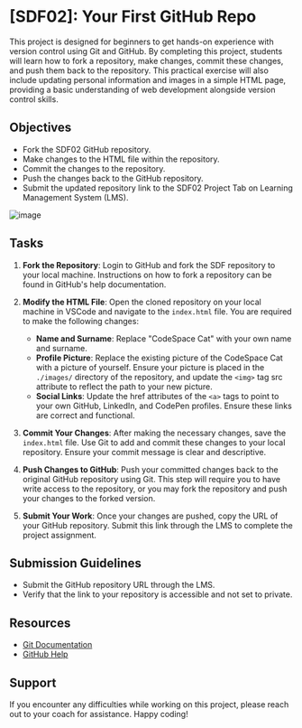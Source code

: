 # [SDF02]: Your First GitHub Repo

This project is designed for beginners to get hands-on experience with version control using Git and GitHub. By completing this project, students will learn how to fork a repository, make changes, commit these changes, and push them back to the repository. This practical exercise will also include updating personal information and images in a simple HTML page, providing a basic understanding of web development alongside version control skills.

## Objectives
- Fork the SDF02 GitHub repository.
- Make changes to the HTML file within the repository.
- Commit the changes to the repository.
- Push the changes back to the GitHub repository.
- Submit the updated repository link to the SDF02 Project Tab on Learning Management System (LMS).


![image](https://github.com/Mphumudzeni/WFO2407_CS20240211_GROUP-B_-MPHUMUDZENI-TSHISWAISE_SDF02_R/assets/174888707/1e93dfdc-85a4-4b88-967e-f7a03b9be5f9)

## Tasks
1. **Fork the Repository**: Login to GitHub and fork the SDF repository to your local machine. Instructions on how to fork a repository can be found in GitHub's help documentation.

2. **Modify the HTML File**: Open the cloned repository on your local machine in VSCode and navigate to the `index.html` file. You are required to make the following changes:
   - **Name and Surname**: Replace "CodeSpace Cat" with your own name and surname.
   - **Profile Picture**: Replace the existing picture of the CodeSpace Cat with a picture of yourself. Ensure your picture is placed in the `./images/` directory of the repository, and update the `<img>` tag src attribute to reflect the path to your new picture.
   - **Social Links**: Update the href attributes of the `<a>` tags to point to your own GitHub, LinkedIn, and CodePen profiles. Ensure these links are correct and functional.

3. **Commit Your Changes**: After making the necessary changes, save the `index.html` file. Use Git to add and commit these changes to your local repository. Ensure your commit message is clear and descriptive.

4. **Push Changes to GitHub**: Push your committed changes back to the original GitHub repository using Git. This step will require you to have write access to the repository, or you may fork the repository and push your changes to the forked version.

5. **Submit Your Work**: Once your changes are pushed, copy the URL of your GitHub repository. Submit this link through the LMS to complete the project assignment.

## Submission Guidelines
- Submit the GitHub repository URL through the LMS.
- Verify that the link to your repository is accessible and not set to private.

## Resources
- [Git Documentation](https://git-scm.com/doc)
- [GitHub Help](https://help.github.com)

## Support
If you encounter any difficulties while working on this project, please reach out to your coach for assistance. Happy coding!
